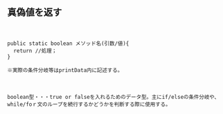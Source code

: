 ## 真偽値を返す
</br>

```
public static boolean メソッド名(引数/値){
  return //処理；
}

※実際の条件分岐等はprintData内に記述する。
```

</br>

```
boolean型・・・true or falseを入れるためのデータ型。主にif/elseの条件分岐や、while/foｒ文のループを続行するかどうかを判断する際に使用する。
```
